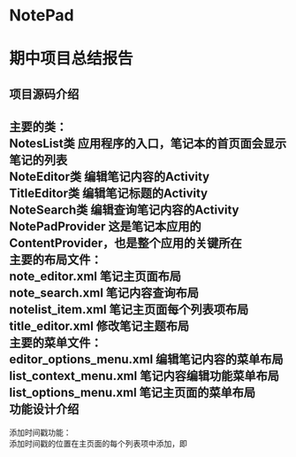 # NotePad
期中项目总结报告
=====
项目源码介绍<br>
-----
主要的类：<br>
NotesList类 应用程序的入口，笔记本的首页面会显示笔记的列表 <br>
NoteEditor类 编辑笔记内容的Activity <br>
TitleEditor类 编辑笔记标题的Activity <br>
NoteSearch类 编辑查询笔记内容的Activity <br>
NotePadProvider 这是笔记本应用的ContentProvider，也是整个应用的关键所在 <br>
主要的布局文件：<br>
note_editor.xml 笔记主页面布局<br>
note_search.xml 笔记内容查询布局<br>
notelist_item.xml 笔记主页面每个列表项布局<br>
title_editor.xml 修改笔记主题布局<br>
主要的菜单文件：<br>
editor_options_menu.xml 编辑笔记内容的菜单布局<br>
list_context_menu.xml 笔记内容编辑功能菜单布局<br>
list_options_menu.xml 笔记主页面的菜单布局<br>
功能设计介绍
-----
添加时间戳功能：<br>
添加时间戳的位置在主页面的每个列表项中添加，即

